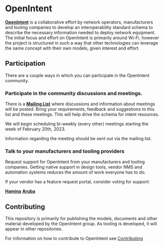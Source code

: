# OpenIntent
[**OpenIntent**](https://github.com/google/openintent) is a collaborative
effort by network operators, manufacturers and  tooling companies to develop an
interoperability standard schema to describe the necessary information needed to
deploy network equipment.  The initial focus and effort on OpenIntent is
primarily around Wi-Fi, however the project is structured in such a way that
other technologies can leverage the same concept with their own models, given
interest and effort.

## Participation
There are a couple ways in which you can participate in the OpenIntent
community.

### Participate in the community discussions and meetings.
There is a [**Mailing List**](https://groups.google.com/g/openintent-wifi) where
discussions and information about meetings will be posted. Bring your
requirements, feedback and suggestions to this list and these meetings.
This will help drive the schema for intent resources.

We will begin scheduling bi-weekly (every other) meetings starting the week of
February 20th, 2023.

Information regarding the meeting should be sent out via the mailing list.

### Talk to your manufacturers and tooling providers
Request support for OpenIntent from your manufacturers and tooling companies.
Getting native support in design tools, vendor NMS and automation systems
reduces the amount of work everyone has to do.

If your vendor has a feature request portal, consider voting for support:

[**Hamina**](https://hamina.featureupvote.com/suggestions/330924/hamina-project-importexport-via-open-intent-api)
[**Aruba**](https://innovate.arubanetworks.com/ideas/NMS-I-3014)

## Contributing
This repository is primarily for publishing the models, documents and other
material developed by the OpenIntent group.  As tooling is developed, it will
appear in other repositories.

For information on how to contribute to OpenIntent see
[Contributing](docs/contributing.md)
